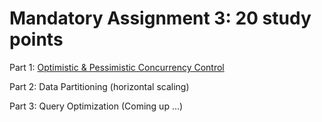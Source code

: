 # **Mandatory Assignment 3: 20 study points**

Part 1: [Optimistic & Pessimistic Concurrency Control](concurrency-assignment.md)

Part 2: Data Partitioning (horizontal scaling)

Part 3: Query Optimization (Coming up ...)
